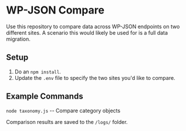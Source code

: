 # WP-JSON Compare

Use this repository to compare data across WP-JSON endpoints on two different sites. A scenario this would likely be used for is a full data migration.

## Setup

1. Do an `npm install`.
2. Update the `.env` file to specify the two sites you'd like to compare.

## Example Commands

`node taxonomy.js` -- Compare category objects

Comparison results are saved to the `/logs/` folder.